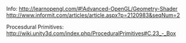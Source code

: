 Info:
http://learnopengl.com/#!Advanced-OpenGL/Geometry-Shader
http://www.informit.com/articles/article.aspx?p=2120983&seqNum=2

Procesdural Primitives: 
http://wiki.unity3d.com/index.php/ProceduralPrimitives#C.23_-_Box
